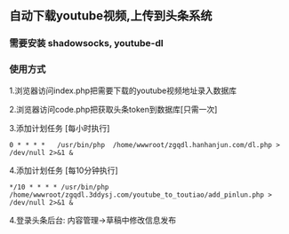 ## 自动下载youtube视频,上传到头条系统

### 需要安装 shadowsocks, youtube-dl 

### 使用方式

1.浏览器访问index.php把需要下载的youtube视频地址录入数据库

2.浏览器访问code.php把获取头条token到数据库[只需一次]

3.添加计划任务 [每小时执行]
```$xslt
0 * * * *   /usr/bin/php  /home/wwwroot/zgqdl.hanhanjun.com/dl.php > /dev/null 2>&1 &
```


4.添加计划任务 [每10分钟执行]
```$xslt
*/10 * * * * /usr/bin/php  /home/wwwroot/zgqdl.3ddysj.com/youtube_to_toutiao/add_pinlun.php > /dev/null 2>&1 &
```

4.登录头条后台: 内容管理->草稿中修改信息发布